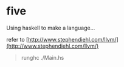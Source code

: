 # five
Using haskell to make a language...

refer to [http://www.stephendiehl.com/llvm/](http://www.stephendiehl.com/llvm/)

> runghc ./Main.hs